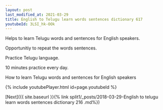 ```yaml
---
layout: post
last_modified_at: 2021-03-29
title: English to Telugu learn words sentences dictionary 617 
youtubeId: 3LSI_hk-OOk
---
```

 
 
Helps to learn Telugu words and sentences for English speakers.

Opportunitiy to repeat the words sentences. 

Practice Telugu language. 
 
10 minutes practice every day. 
 
How to learn Telugu words and sentences for English speakers 
 
{% include youtubePlayer.html id=page.youtubeId %}
 
 
[Next]({{ site.baseurl }}{% link  split1/_posts/2018-03-29-English to telugu learn words sentences dictionary 216 .md%})
 

